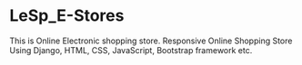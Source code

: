 # LeSp_E-Stores
This is Online Electronic shopping store. Responsive Online Shopping Store Using Django, HTML, CSS, JavaScript, Bootstrap framework etc.
